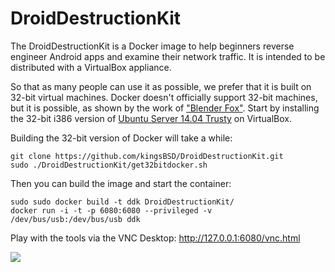 DroidDestructionKit
===================

The DroidDestructionKit is a Docker image to help beginners reverse engineer Android apps and examine their network traffic. It is intended
to be distributed with a VirtualBox appliance.

So that as many people can use it as possible, we prefer that it is built on 32-bit virtual machines. Docker doesn't officially support
32-bit machines, but it is possible, as shown by the work of ["Blender Fox"](http://blenderfox.com/2014/09/14/building-docker-io-on-32-bit-arch/).
Start by installing the 32-bit i386 version of [Ubuntu Server 14.04 Trusty](http://releases.ubuntu.com/14.04/) on VirtualBox.

Building the 32-bit version of Docker will take a while:
```
git clone https://github.com/kingsBSD/DroidDestructionKit.git
sudo ./DroidDestructionKit/get32bitdocker.sh 
```

Then you can build the image and start the container:
```
sudo sudo docker build -t ddk DroidDestructionKit/
docker run -i -t -p 6080:6080 --privileged -v /dev/bus/usb:/dev/bus/usb ddk
```

Play with the tools via the VNC Desktop: http://127.0.0.1:6080/vnc.html

<img src="https://raw.githubusercontent.com/kingsBSD/DroidDestructionKit/master/screenshots/ddk_demo.png"/>


